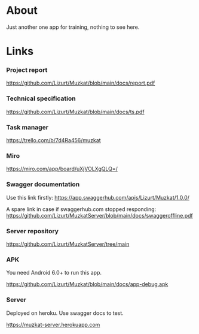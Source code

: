 # About
Just another one app for training, nothing to see here.

# Links

### Project report
https://github.com/Lizurt/Muzkat/blob/main/docs/report.pdf

### Technical specification
https://github.com/Lizurt/Muzkat/blob/main/docs/ts.pdf

### Task manager
https://trello.com/b/7d4Ra456/muzkat

### Miro
https://miro.com/app/board/uXjVOLXgQLQ=/

### Swagger documentation
Use this link firstly:
https://app.swaggerhub.com/apis/Lizurt/Muzkat/1.0.0/

A spare link in case if swaggerhub.com stopped responding:
https://github.com/Lizurt/MuzkatServer/blob/main/docs/swaggeroffline.pdf

### Server repository
https://github.com/Lizurt/MuzkatServer/tree/main

### APK
You need Android 6.0+ to run this app.

https://github.com/Lizurt/Muzkat/blob/main/docs/app-debug.apk

### Server
Deployed on heroku. Use swagger docs to test.

https://muzkat-server.herokuapp.com
